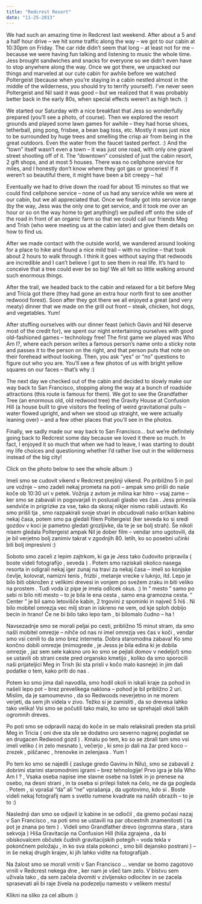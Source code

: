 ```yaml
---
title: "Redcrest Resort"
date: "11-25-2013"
---
```


We had such an amazing time in Redcrest last weekend. After about a 5 and a half hour drive – we hit some traffic along the way – we got to our cabin at 10:30pm on Friday. The car ride didn’t seem that long – at least not for me – because we were having fun talking and listening to music the whole time. Jess brought sandwiches and snacks for everyone so we didn’t even have to stop anywhere along the way. Once we got there, we unpacked our things and marveled at our cute cabin for awhile before we watched Poltergeist (because when you’re staying in a cabin nestled almost in the middle of the wilderness, you should try to terrify yourself). I’ve never seen Poltergeist and Nil said it was good – but we realized that it was probably better back in the early 80s, when special effects weren’t as high tech. :)

We started our Saturday with a nice breakfast that Jess so wonderfully prepared (you’ll see a photo, of course). Then we explored the resort grounds and played some lawn games for awhile – they had horse shoes, tetherball, ping pong, frisbee, a bean bag toss, etc. Mostly it was just nice to be surrounded by huge trees and smelling the crisp air from being in the great outdoors. Even the water from the faucet tasted perfect. :) And the “town” itself wasn’t even a town – it was just one road, with only one gravel street shooting off of it. The “downtown” consisted of just the cabin resort, 2 gift shops, and at most 5 houses. There was no cellphone service for miles, and I honestly don’t know where they got gas or groceries! If it weren’t so beautiful there, it might have been a bit creepy – ha!

Eventually we had to drive down the road for about 15 minutes so that we could find cellphone service – none of us had any service while we were at our cabin, but we all appreciated that. Once we finally got into service range (by the way, Jess was the only one to get service, and it took me over an hour or so on the way home to get anything!) we pulled off onto the side of the road in front of an organic farm so that we could call our friends Meg and Trish (who were meeting us at the cabin later) and give them details on how to find us.

After we made contact with the outside world, we wandered around looking for a place to hike and found a nice mild trail – with no incline – that took about 2 hours to walk through. I think it goes without saying that redwoods are incredible and I can’t believe I got to see them in real life. It’s hard to conceive that a tree could ever be so big! We all felt so little walking around such enormous things.

After the trail, we headed back to the cabin and relaxed for a bit before Meg and Tricia got there (they had gone an extra hour north first to see another redwood forest). Soon after they got there we all enjoyed a great (and very meaty) dinner that we made on the grill out front – steak, chicken, hot dogs, and vegetables. Yum!

After stuffing ourselves with our dinner feast (which Gavin and Nil deserve most of the credit for), we spent our night entertaining ourselves with good old-fashioned games – technology free! The first game we played was Who Am I?, where each person writes a famous person’s name onto a sticky note and passes it to the person on the right, and that person puts that note on their forehead without looking. Then, you ask “yes” or “no” questions to figure out who you are. You’ll see a few photos of us with bright yellow squares on our faces – that’s why :)

The next day we checked out of the cabin and decided to slowly make our way back to San Francisco, stopping along the way at a bunch of roadside attractions (this route is famous for them). We got to see the Grandfather Tree (an enormous old, old redwood tree) the Gravity House at Confusion Hill (a house built to give visitors the feeling of weird gravitational pulls – water flowed upright, and when we stood up straight, we were actually leaning over) – and a few other places that you’ll see in the photos.

Finally, we sadly made our way back to San Francisco… but we’re definitely going back to Redcrest some day because we loved it there so much. In fact, I enjoyed it so much that when we had to leave, I was starting to doubt my life choices and questioning whether I’d rather live out in the wilderness instead of the big city!

Click on the photo below to see the whole album :)

Imeli smo se cudovit vikend v Redcrest prejšnji vikend. Po približno 5 in pol ure vožnje – smo zadeli nekaj prometa na poti – ampak smo prišli do naše koče ob 10:30 uri v petek. Vožnja z avtom je milina kar hitro – vsaj zame – ker smo se zabavali in pogovarjali in poslusali glasbo ves čas . Jess prinesla sendviče in prigrizke za vse, tako da skoraj nikjer
nismo rabili ustaviti. Ko smo prišli tja , smo razpakirali svoje stvari in obcudovali našo srčkan kabino nekaj časa, potem smo pa gledali filem Poltergeist (ker seveda ko si sredi gozdov v koci je pametno gledati grozljivke, da te je se bolj strah). Še nikoli nisem gledala Poltergeist ampak Nil je dober film – vendar smo ugotovili, da je bil verjetno bolj zanimiv takrat v zgodnjih 80. letih, ko so posebni učinki bili bolj impresivni :)

Soboto smo zaceli z lepim zajtrkom, ki ga je Jess tako čudovito pripravila ( boste videli fotografijo , seveda ) . Potem smo raziskali okolico nasega resorta in odigrali nekaj iger zunaj na travi za nekaj časa – imeli so konjske čevlje, kolovrat, namizni tenis , frizbi , metanje vrecke v luknjo, itd. Lepo je bilo biti obkrožen z velikimi drevesi in vonjem po svežem zraku in biti veliko na prostem . Tudi voda iz pipe je imela odlicek okus. :) In ” mesto ” samo po sebi ni bilo niti mesto – to je bila le ena cesta , samo ena gramozna cesta. ” Center ” je bil samo letovišče kabin, 2 trgovini z spominki in največ 5 hiš . Ni bilo mobitel omrezja vec milj stran in iskreno ne vem, od kje sploh dobijo becin in hrano! Če ne bi bilo tako lepo tam , bi bilomalo čudno – ha !

Navsezadnje smo se morali peljai po cesti, približno 15 minut stram, da smo našli mobitel omrezje – nihče od nas ni imel omrezja ves čas v koči , vendar smo vsi cenili to da smo brez interneta. Dobra staromodna zabava! Ko smo končno dobili omrezje (mimogrede , je Jesss je bila edina ki je dobila omrezje , jaz sem sele kaksno uro ko smo se pejlali domov v nedeljo!) smo se ustavili ob strani ceste pred organsko kmetijo , koliko da smo sporocili naši prijateljici Meg in Trish (ki sta prisli v kočo malo kasneje) in jim dali podatke o tem, kako priti do nas .

Potem ko smo jima dali navodila, smo hodil okoli in iskali kraje za pohod in našeli lepo pot – brez prevelikega naklona – pohod je bil približno 2 uri. Mislim, da je samoumevno , da so Redwoods neverjetno in ne morem verjeti, da sem jih videla v zivo. Težko si je zamisliti , da so drevesa lahko tako velika! Vsi smo se počutili tako malo, ko smo se sprehajali okoli takih ogromnih dreves.

Po poti smo se odpravili nazaj do koče in se malo relaksirali preden sta prisli Meg in Tricia ( oni dve sta sle se dodatno uro severno najprej pogledat se en drugacen Redwood gozd ) . Kmalu po tem, ko so se zbrali tam smo vsi imeli veliko ( in zelo mesnato ), večerjo , ki smo jo dali na žar pred koco – zrezek , piščanec , hrenovke in zelenjava . Yum !

Po tem ko smo se najedli ( zasluge gredo Gavinu in Nilu), smo se zabavali z dobrimi starimi staromodnimi igrami – brez tehnologije! Prvo igra je bila Who Am I ? , Vsaka oseba napise ime slavne osebe na listek in jo prenese na osebo, na desni strani , in ta oseba si prilepi listek na čelo, ne da ga pogleda . Potem , si vprašal “da” ali “ne” vprašanja , da ugotovimo, kdo si . Boste videli nekaj fotografij nam s svetlo rumene kvadrate na naših obrazih – to je to :)

Naslednji dan smo se odjavil iz kabine in se odločil , da gremo počasi nazaj v San Francisco , na poti smo se ustavili na par obcestnih znamenitosti ( ta pot je znana po tem ) . Videli smo Grandfather drevo (ogromna stara , stara sekvoja ) Hiša Gravitacije na Confusion Hill (hiša zgrajena , da bi obiskovalcem občutek čudnih gravitacijskih potegih – voda tekla v pokončnem položaju , in ko sva stala pokonci , smo bili dejansko postrani ) – in še nekaj drugih krajev, ki jih lahko vidite na fotografijah .

Na žalost smo se morali vrniti v San Francisco … vendar se bomo zagotovo vrnili v Redcrest nekega dne , ker nam je všeč tam zelo. V bistvu sem uživala tako , da sem  začela dvomiti v zivljensko odlocitev in se zacela sprasevati ali bi raje živela na podezelju namesto v velikem mestu!

Klikni na sliko za cel album :) 

<!--more-->